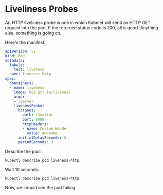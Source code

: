 # Liveliness Probes

An HTTP liveliness probe is one in which Kubelet will send an HTTP GET request into
the pod. If the returned status code is 200, all is good. Anything else, something is going on.

Here's the manifest:

```yaml
apiVersion: v1
kind: Pod
metadata:
  labels:
    test: liveness
  name: liveness-http
spec:
  containers:
  - name: liveness
    image: k8s.gcr.io/liveness
    args:
    - /server
    livenessProbe:
      httpGet:
        path: /healthz
        port: 8080
        httpHeaders:
        - name: Custom-Header
          value: Awesome
      initialDelaySeconds: 3
      periodSeconds: 3
```

Describe the pod:

`kubectl describe pod liveness-http`

Wait 10 seconds:

`kubectl describe pod liveness-http`

Now, we should see the pod failing